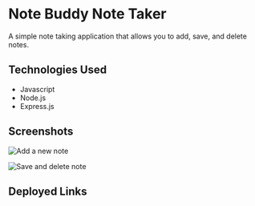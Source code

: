 # Note Buddy Note Taker

A simple note taking application that allows you to add, save, and delete notes.

## Technologies Used

 - Javascript
 - Node.js
 - Express.js

## Screenshots

![Add a new note](screenshot1.PNG)

![Save and delete note](screenshot2.PNG)

## Deployed Links



